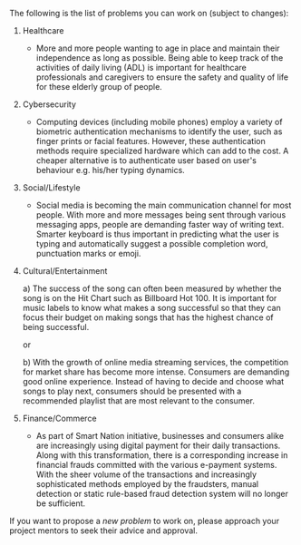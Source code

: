 The following is the list of problems you can work on (subject to changes):

1. Healthcare
    *  More and more people wanting to age in place and maintain their independence as long as possible. Being able to keep track of the activities of daily living (ADL) is important for healthcare professionals and caregivers to ensure the safety and quality of life for these elderly group of people.

2. Cybersecurity
    * Computing devices (including mobile phones) employ a variety of biometric authentication mechanisms to identify the user, such as finger prints or facial features. However, these authentication methods require specialized hardware which can add to the cost. A cheaper alternative is to authenticate user based on user's behaviour e.g. his/her typing dynamics.

3. Social/Lifestyle
    * Social media is becoming the main communication channel for most people. With more and more messages being sent through various messaging apps, people are demanding faster way of writing text. Smarter keyboard is thus important in predicting what the user is typing and automatically suggest a possible completion word, punctuation marks or emoji.

4. Cultural/Entertainment

   a) The success of the song can often been measured by whether the song is on the Hit Chart such as  Billboard Hot 100. It is important for music labels to know what makes a song successful so that they can focus their budget on making songs that has the highest chance of being successful.

    or

   b) With the growth of online media streaming services, the competition for market share has become more intense. Consumers are demanding good online experience. Instead of having to decide and choose what songs to play next, consumers should be presented with a recommended playlist that are most relevant to the consumer.

5. Finance/Commerce
   * As part of Smart Nation initiative, businesses and consumers alike are increasingly using digital payment for their daily transactions. Along with this transformation, there is a corresponding increase in financial frauds committed with the various e-payment systems. With the sheer volume of the transactions and increasingly sophisticated methods employed by the fraudsters, manual detection or static rule-based fraud detection system will no longer be sufficient.
  
If you want to propose a *new problem* to work on, please approach your project mentors to seek their advice and approval.
